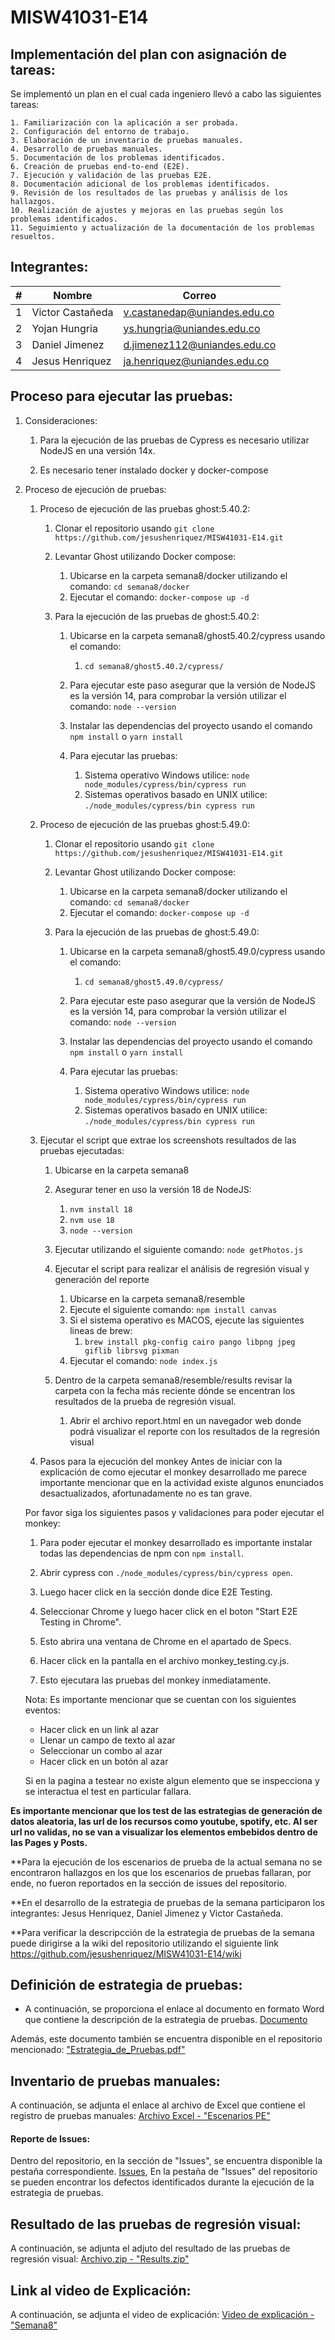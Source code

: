 # MISW41031-E14

##  Implementación del plan con asignación de tareas:

Se implementó un plan en el cual cada ingeniero llevó a cabo las siguientes tareas:

```
1. Familiarización con la aplicación a ser probada.
2. Configuración del entorno de trabajo.
3. Elaboración de un inventario de pruebas manuales.
4. Desarrollo de pruebas manuales.
5. Documentación de los problemas identificados.
6. Creación de pruebas end-to-end (E2E).
7. Ejecución y validación de las pruebas E2E.
8. Documentación adicional de los problemas identificados.
9. Revisión de los resultados de las pruebas y análisis de los hallazgos.
10. Realización de ajustes y mejoras en las pruebas según los problemas identificados.
11. Seguimiento y actualización de la documentación de los problemas resueltos.
```

## Integrantes:

| # | Nombre             | Correo                          |
| - | ------------------ | ------------------------------- |
| 1 | Victor Castañeda   | v.castanedap@uniandes.edu.co    |
| 2 | Yojan Hungria      | ys.hungria@uniandes.edu.co      |
| 3 | Daniel Jimenez     | d.jimenez112@uniandes.edu.co    |
| 4 | Jesus Henriquez    | ja.henriquez@uniandes.edu.co    |

## Proceso para ejecutar las pruebas:
1. Consideraciones:
   
   1. Para la ejecución de las pruebas de Cypress es necesario utilizar NodeJS en una versión 14x.
   
   2. Es necesario tener instalado docker y docker-compose 

2. Proceso de ejecución de pruebas:
   1. Proceso de ejecución de las pruebas ghost:5.40.2:
      1. Clonar el repositorio usando `git clone https://github.com/jesushenriquez/MISW41031-E14.git`
      
      2. Levantar Ghost utilizando Docker compose:
         1. Ubicarse en la carpeta semana8/docker utilizando el comando: `cd semana8/docker`
         2. Ejecutar el comando: `docker-compose up -d`
      
      3. Para la ejecución de las pruebas de ghost:5.40.2: 
         1. Ubicarse en la carpeta semana8/ghost5.40.2/cypress usando el comando:
            1. `cd semana8/ghost5.40.2/cypress/`
      
         2. Para ejecutar este paso asegurar que la versión de NodeJS es la versión 14, para comprobar la versión utilizar el comando: `node --version`
      
         3. Instalar las dependencias del proyecto usando el comando `npm install` o `yarn install`
      
         4. Para ejecutar las pruebas:
            1. Sistema operativo Windows utilice: `node node_modules/cypress/bin/cypress run`
            2. Sistemas operativos basado en UNIX utilice: `./node_modules/cypress/bin cypress run`

   2. Proceso de ejecución de las pruebas ghost:5.49.0:
      1. Clonar el repositorio usando `git clone https://github.com/jesushenriquez/MISW41031-E14.git`
      
      2. Levantar Ghost utilizando Docker compose:
         1. Ubicarse en la carpeta semana8/docker utilizando el comando: `cd semana8/docker`
         2. Ejecutar el comando: `docker-compose up -d`
      
      3. Para la ejecución de las pruebas de ghost:5.49.0: 
         1. Ubicarse en la carpeta semana8/ghost5.49.0/cypress usando el comando:
            1. `cd semana8/ghost5.49.0/cypress/`
      
         2. Para ejecutar este paso asegurar que la versión de NodeJS es la versión 14, para comprobar la versión utilizar el comando: `node --version`
      
         3. Instalar las dependencias del proyecto usando el comando `npm install` o `yarn install`
      
         4. Para ejecutar las pruebas:
            1. Sistema operativo Windows utilice: `node node_modules/cypress/bin/cypress run`
            2. Sistemas operativos basado en UNIX utilice: `./node_modules/cypress/bin cypress run`

   3. Ejecutar el script que extrae los screenshots resultados de las pruebas ejecutadas:
         1. Ubicarse en la carpeta semana8
      
         2. Asegurar tener en uso la versión 18 de NodeJS:
            1. `nvm install 18`
            2. `nvm use 18`
            3. `node --version`
      
         3. Ejecutar utilizando el siguiente comando: `node getPhotos.js`
      
      1. Ejecutar el script para realizar el análisis de regresión visual y generación del reporte
         1. Ubicarse en la carpeta semana8/resemble
         2. Ejecute el siguiente comando: `npm install canvas`
         3. Si el sistema operativo es MACOS, ejecute las siguientes lineas de brew:
            1. `brew install pkg-config cairo pango libpng jpeg giflib librsvg pixman`
         4. Ejecutar el comando: `node index.js`
      
      2. Dentro de la carpeta semana8/resemble/results revisar la carpeta con la fecha más reciente dónde se encentran los resultados de la prueba de regresión visual.
         1. Abrir el archivo report.html en un navegador web donde podrá visualizar el reporte con los resultados de la regresión visual


   6. Pasos para la ejecución del monkey
   Antes de iniciar con la explicación de como ejecutar el monkey desarrollado me parece importante mencionar que en la actividad existe algunos enunciados desactualizados, afortunadamente no es tan grave.

   Por favor siga los siguientes pasos y validaciones para poder ejecutar el monkey:

      1. Para poder ejecutar el monkey desarrollado es importante instalar todas las dependencias de npm con `npm install`.

      2. Abrir cypress con `./node_modules/cypress/bin/cypress open`.
      3. Luego hacer click en la sección donde dice E2E Testing.
      4.  Seleccionar Chrome y luego hacer click en el boton "Start E2E Testing in Chrome".
      5.  Esto abrira una ventana de Chrome en el apartado de Specs.
      6.  Hacer click en la pantalla en el archivo monkey_testing.cy.js.
      7.  Esto ejecutara las pruebas del monkey inmediatamente.

      Nota: Es importante mencionar que se cuentan con los siguientes eventos:
      - Hacer click en un link al azar
      - Llenar un campo de texto al azar
      - Seleccionar un combo al azar
      - Hacer click en un botón al azar

      Si en la pagina a testear no existe algun elemento que se inspecciona y se interactua el test en particular fallara.

**Es importante mencionar que los test de las estrategias de generación de datos aleatoria, las url de los recursos como youtube, spotify, etc. Al ser url no validas, no se van a visualizar los elementos embebidos dentro de las Pages y Posts.**

**Para la ejecución de los escenarios de prueba de la actual semana no se encontraron hallazgos en los que los escenarios de pruebas fallaran, por ende, no fueron reportados en la sección de issues del repositorio.

**En el desarrollo de la estrategia de pruebas de la semana participaron los integrantes: Jesus Henriquez, Daniel Jimenez y Victor Castañeda.

**Para verificar la descripcción de la estrategia de pruebas de la semana puede dirigirse a la wiki del repositorio utilizando el siguiente link https://github.com/jesushenriquez/MISW41031-E14/wiki

##  Definición de estrategia de pruebas:

* A continuación, se proporciona el enlace al documento en formato Word que contiene la descripción de la estrategia de pruebas. [Documento](https://uniandes-my.sharepoint.com/:w:/g/personal/ja_henriquez_uniandes_edu_co/EUStt9qj34dPoJzgAeIsAKEB5omaXX4KnhNO0w6APXTZkw?e=XCd4fE)

Además, este documento también se encuentra disponible en el repositorio mencionado: ["Estrategia_de_Pruebas.pdf"]()

## Inventario de pruebas manuales:

A continuación, se adjunta el enlace al archivo de Excel que contiene el registro de pruebas manuales: [Archivo Excel - "Escenarios PE"](https://uniandes-my.sharepoint.com/:x:/r/personal/ja_henriquez_uniandes_edu_co/_layouts/15[…]s-exploratorias.xlsx&action=default&mobileredirect=true)

#### Reporte de Issues:

Dentro del repositorio, en la sección de "Issues", se encuentra disponible la pestaña correspondiente. [Issues](https://github.com/jesushenriquez/MISW41031-E14/issues), En la pestaña de "Issues" del repositorio se pueden encontrar los defectos identificados durante la ejecución de la estrategia de pruebas.


## Resultado de las pruebas de regresión visual:

A continuación, se adjunta el adjuto del resultado de las pruebas de regresión visual: [Archivo.zip - "Results.zip"](https://uniandes-my.sharepoint.com/personal/ja_henriquez_uniandes_edu_co/_layouts/15/onedrive.aspx?id=%2Fpersonal%2Fja%5Fhenriquez%5Funiandes%5Fedu%5Fco%2FDocuments%2F1%20semestre%2FPruebas%20Automatizadas%2FProyecto%20%2D%20Pruebas%20Automatizadas%2FSemana%208%2Fresults%2Ezip&parent=%2Fpersonal%2Fja%5Fhenriquez%5Funiandes%5Fedu%5Fco%2FDocuments%2F1%20semestre%2FPruebas%20Automatizadas%2FProyecto%20%2D%20Pruebas%20Automatizadas%2FSemana%208&ct=1685288562195&or=Teams%2DHL&ga=1&LOF=1)


## Link al video de Explicación:

A continuación, se adjunta el video de explicación: [Video de explicación - "Semana8"](https://drive.google.com/file/d/1mGGhB9Z-igPcj217Ns7pcw0Pf_tq45DF/view?usp=sharing)